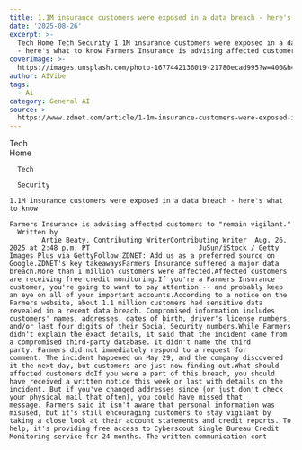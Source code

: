 ```yaml
---
title: 1.1M insurance customers were exposed in a data breach - here's what to know
date: '2025-08-26'
excerpt: >-
  Tech Home Tech Security 1.1M insurance customers were exposed in a data breach
  - here's what to know Farmers Insurance is advising affected customers...
coverImage: >-
  https://images.unsplash.com/photo-1677442136019-21780ecad995?w=400&h=200&fit=crop&auto=format
author: AIVibe
tags:
  - Ai
category: General AI
source: >-
  https://www.zdnet.com/article/1-1m-insurance-customers-were-exposed-in-a-data-breach-heres-what-to-know/
---
```

Tech      
      Home
    
      Tech
    
      Security
       
    1.1M insurance customers were exposed in a data breach - here's what to know
     
    Farmers Insurance is advising affected customers to "remain vigilant."
      Written by 
            Artie Beaty, Contributing WriterContributing Writer  Aug. 26, 2025 at 2:48 p.m. PT                           JuSun/iStock / Getty Images Plus via GettyFollow ZDNET: Add us as a preferred source on Google.ZDNET's key takeawaysFarmers Insurance suffered a major data breach.More than 1 million customers were affected.Affected customers are receiving free credit monitoring.If you're a Farmers Insurance customer, you're going to want to pay attention -- and probably keep an eye on all of your important accounts.According to a notice on the Farmers website, about 1.1 million customers had sensitive data revealed in a recent data breach. Compromised information includes customers' names, addresses, dates of birth, driver's license numbers, and/or last four digits of their Social Security numbers.While Farmers didn't explain the exact details, it said that the incident came from a compromised third-party database. It didn't name the third party. Farmers did not immediately respond to a request for comment. The incident happened on May 29, and the company discovered it the next day, but customers are just now finding out.What should affected customers doIf you were a part of this breach, you should have received a written notice this week or last with details on the incident. But if you've changed addresses since (or just don't check your physical mail that often), you could have missed that message. Farmers said it isn't aware that personal information was misused, but it's still encouraging customers to stay vigilant by taking a close look at their account statements and credit reports. To help, it's providing free access to Cyberscout Single Bureau Credit Monitoring service for 24 months. The written communication cont
